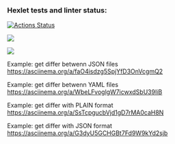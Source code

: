 ### Hexlet tests and linter status:
[![Actions Status](https://github.com/mrE100/java-project-71/workflows/hexlet-check/badge.svg)](https://github.com/mrE100/java-project-71/actions)


<a href="https://codeclimate.com/github/mrE100/java-project-71/maintainability"><img src="https://api.codeclimate.com/v1/badges/26c970f5b402b2b3ba20/maintainability" /></a>

<a href="https://codeclimate.com/github/mrE100/java-project-71/test_coverage"><img src="https://api.codeclimate.com/v1/badges/26c970f5b402b2b3ba20/test_coverage" /></a>

Example: get differ betwenn JSON files
https://asciinema.org/a/faO4isdzg5SpjYfD3OnVcgmQ2

Example: get differ betwenn YAML files
https://asciinema.org/a/WbeLFvoglgW7icwxdSbU39IiB

Example: get differ with PLAIN format
https://asciinema.org/a/SsTcpgucbVjd1gD7rMA0caH8N

Example: get differ with JSON format
https://asciinema.org/a/G3dyU5GCHGBt7Fd9W9kYd2sjb
